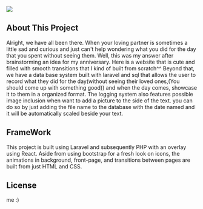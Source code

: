 ![](read.gif)

## About This Project

Alright, we have all been there. When your loving partner is sometimes a little sad and curious and just can't help wondering what you did for the day that you spent without seeing them. Well, this was my answer after brainstorming an idea for my anniversary. Here is a website that is cute and filled with smooth transitions that I kind of built from scratch^^ Beyond that, we have a data base system built with laravel and sql that allows the user to record what they did for the day(without seeing their loved ones,(You should come up with something good)) and when the day comes, showcase it to them in a organized format. The logging system also features possible image inclusion when want to add a picture to the side of the text.  you can do so by just adding the file name to the database with the date named and it will be automatically scaled beside your text.

## FrameWork

This project is built using Laravel and subsequently PHP with an overlay using React. Aside from using bootstrap for a fresh look on icons, the animations in background, front-page, and transitions between pages are built from just HTML and CSS.

## License

me :)
